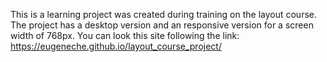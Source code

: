 This is a learning project was created during training on the layout course. 
The project has a desktop version and an responsive version for a screen width of 768px.
You can look this site following the link:
https://eugeneche.github.io/layout_course_project/
